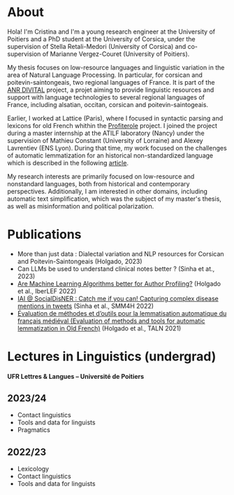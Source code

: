 
# About

Hola! I'm Cristina and I'm  a young research engineer at the University of Poitiers and a PhD student at the University of Corsica, under the supervision of Stella Retali-Medori (University of Corsica) and co-supervision of Marianne Vergez-Couret (University of Poitiers).

My thesis focuses on low-resource languages and linguistic variation in the area of Natural Language Processing. In particular, for corsican and poitevin-saintongeais, two regional languages of France. It is part of the [ANR DIVITAL](https://divital.gitpages.huma-num.fr/en/) project, a projet aiming to provide linguistic resources and support with language technologies to several regional languages of France, including alsatian, occitan, corsican and poitevin-saintogeais.

Earlier, I worked at Lattice (Paris), where I focused in syntactic parsing and lexicons for old French whithin the [Profiterole](https://www.lattice.cnrs.fr/amp/projets/projets-passes/projets-anr/projet-anr-profiterole/) project. I joined the project during a master internship at the ATILF laboratory (Nancy) under the supervision of Mathieu Constant (University of Lorraine) and Alexey Lavrentiev (ENS Lyon). During that time, my work focused on the challenges of automatic lemmatization for an historical non-standardized language which is described in the following [article](https://aclanthology.org/2021.jeptalnrecital-taln.14/).

My research interests are primarily focused on low-resource and nonstandard languages, both from historical and contemporary perspectives. Additionally, I am interested in other domains, including automatic text simplification, which was the subject of my master's thesis, as well as misinformation and political polarization.

# Publications
- More than just data : Dialectal variation and NLP resources for Corsican and Poitevin-Saintongeais (Holgado, 2023)  
- Can LLMs be used to understand clinical notes better ? (Sinha et at., 2023)  
- [Are Machine Learning Algorithms better for Author Profiling?](https://ceur-ws.org/Vol-3202/politices-paper5.pdf) (Holgado et al., IberLEF 2022)  
- [IAI @ SocialDisNER : Catch me if you can! Capturing complex disease mentions in tweets](https://aclanthology.org/2022.smm4h-1.25) (Sinha et al., SMM4H 2022)   
- [Évaluation de méthodes et d’outils pour la lemmatisation automatique du français médiéval (Evaluation of methods and tools for automatic lemmatization in Old French)](https://aclanthology.org/2021.jeptalnrecital-taln.14) (Holgado et al., TALN 2021)  

# Lectures in Linguistics (undergrad)
#### **UFR Lettres & Langues – Université de Poitiers**
## 2023/24
- Contact linguistics
- Tools and data for linguists
- Pragmatics

## 2022/23
- Lexicology
- Contact linguistics
- Tools and data for linguists
